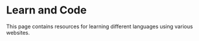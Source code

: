 # Learn and Code

This page contains resources for learning different languages using various websites.

